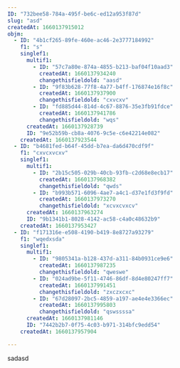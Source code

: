 ```yaml
---
ID: "732bee58-784a-495f-be6c-ed12a953f87d"
slug: "asd"
createdAt: 1660137915012
objm:
  - ID: "4b1cf265-89fe-460e-ac46-2e3777184992"
    f1: "s"
    singlef1:
      multif1:
        - ID: "57c7a80e-874a-4855-b213-baf04f10aad3"
          createdAt: 1660137934240
          changethisfieldold: "aasd"
        - ID: "9f83b628-77f8-4a77-b4ff-176874e16f8c"
          createdAt: 1660137937900
          changethisfieldold: "cxvcxv"
        - ID: "fd885d44-814d-4c67-8876-35e3fb91fdce"
          createdAt: 1660137941786
          changethisfieldold: "wqs"
      createdAt: 1660137928739
      ID: "9e52b59b-cb8a-4076-9c5e-c6e42214e082"
    createdAt: 1660137923544
  - ID: "b4681fed-b64f-45dd-b7ea-da6d470cdf9f"
    f1: "cxvcxvcxv"
    singlef1:
      multif1:
        - ID: "2b15c505-029b-40cb-93fb-c2d68e8ecb17"
          createdAt: 1660137968382
          changethisfieldold: "qwds"
        - ID: "b993b571-6096-4ae7-a4c1-d37e1fd3f9fd"
          createdAt: 1660137973270
          changethisfieldold: "xcvxcvxcv"
      createdAt: 1660137963274
      ID: "9b1341b1-8028-4142-ac58-c4a0c48632b9"
    createdAt: 1660137953427
  - ID: "f171316e-e508-4190-b419-8e8727a93279"
    f1: "wqedxsda"
    singlef1:
      multif1:
        - ID: "9805341a-b128-437d-a311-84b0931ce9e6"
          createdAt: 1660137987235
          changethisfieldold: "qweswe"
        - ID: "024ad9be-5f11-4746-86df-8d4e80247ff7"
          createdAt: 1660137991451
          changethisfieldold: "zxczxcxc"
        - ID: "67d28097-2bc5-4859-a197-ae4e4e3366ec"
          createdAt: 1660137995803
          changethisfieldold: "qswssssa"
      createdAt: 1660137981146
      ID: "7442b2b7-0f75-4c03-b971-314bfc9edd54"
    createdAt: 1660137957904

---
```

sadasd